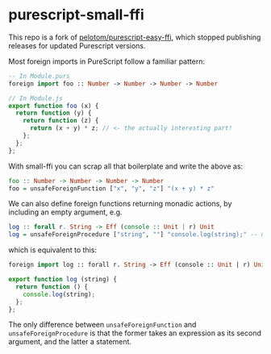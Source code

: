 # purescript-small-ffi

This repo is a fork of [pelotom/purescript-easy-ffi](https://github.com/pelotom/purescript-easy-ffi), which stopped publishing releases for updated Purescript versions.

Most foreign imports in PureScript follow a familiar pattern:

```purescript
-- In Module.purs
foreign import foo :: Number -> Number -> Number -> Number
```

```javascript
// In Module.js
export function foo (x) {
  return function (y) {
    return function (z) {
      return (x + y) * z; // <- the actually interesting part!
    };
  };
};
```

With small-ffi you can scrap all that boilerplate and write the above as:

```haskell
foo :: Number -> Number -> Number -> Number
foo = unsafeForeignFunction ["x", "y", "z"] "(x + y) * z"
```

We can also define foreign functions returning monadic actions, by including an empty argument, e.g.

```haskell
log :: forall r. String -> Eff (console :: Unit | r) Unit
log = unsafeForeignProcedure ["string", ""] "console.log(string);" -- note the extra ""
```

which is equivalent to this:

```purescript
foreign import log :: forall r. String -> Eff (console :: Unit | r) Unit
```

```javascript
export function log (string) {
  return function () {
    console.log(string);
  };
};
```

The only difference between `unsafeForeignFunction` and `unsafeForeignProcedure` is that the former takes an expression as its second argument, and the latter a statement.
